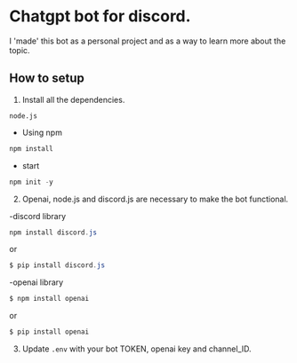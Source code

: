 # Chatgpt bot for discord.

I 'made' this bot as a personal project and as a way to learn more about the topic.


## How to setup


1. Install all the dependencies. 

`node.js` 
- Using npm
```powershell
npm install
```
- start
```powershell
npm init -y
```

2. Openai, node.js and discord.js are necessary to make the bot functional. 

-discord library
```powershell
npm install discord.js
```
or
```powershell
$ pip install discord.js
```

 -openai library
```powershell
$ npm install openai
```
or
```powershell
$ pip install openai
```

3. Update `.env` with your bot TOKEN, openai key and channel_ID.
